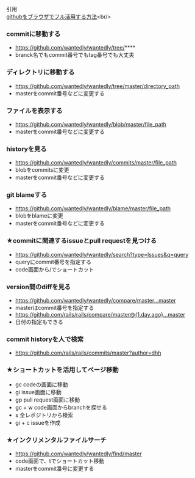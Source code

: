 引用<br/>
[githubをブラウザでフル活用する方法](https://qiita.com/reikubonaga/items/da5992a8360ccfa25106 "https://qiita.com/reikubonaga/items/da5992a8360ccfa25106")<br/>

### commitに移動する
- https://github.com/wantedly/wantedly/tree/****
- branck名でもcommit番号でもtag番号でも大丈夫
### ディレクトリに移動する
- https://github.com/wantedly/wantedly/tree/master/directory_path
- masterをcommit番号などに変更する
### ファイルを表示する
- https://github.com/wantedly/wantedly/blob/master/file_path
- masterをcommit番号などに変更する
### historyを見る
- https://github.com/wantedly/wantedly/commits/master/file_path
- blobをcommitsに変更
- masterをcommit番号などに変更する
### git blameする
- https://github.com/wantedly/wantedly/blame/master/file_path
- blobをblameに変更
- masterをcommit番号などに変更する
### ★commitに関連するissueとpull requestを見つける
- https://github.com/wantedly/wantedly/search?type=Issues&q=query
- queryにcommit番号を指定する
- code画面から/でショートカット
### version間のdiffを見る
- https://github.com/wantedly/wantedly/compare/master...master
- masterはcommit番号を指定する
- https://github.com/rails/rails/compare/master@{1.day.ago}...master
- 日付の指定もできる
### commit historyを人で検索
- https://github.com/rails/rails/commits/master?author=dhh
### ★ショートカットを活用してページ移動
- gc codeの画面に移動
- gi issue画面に移動
- gp pull request画面に移動
- gc + w code画面からbranchを探せる
- s 全レポジトリから検索
- gi + c issueを作成
### ★インクリメンタルファイルサーチ
- https://github.com/wantedly/wantedly/find/master
- code画面で、tでショートカット移動
- masterをcommit番号に変更する
